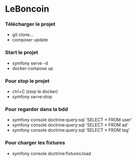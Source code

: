 # LeBoncoin

### Télécharger le projet

- git clone...
- composer update

### Start le projet

- symfony serve -d
- docker-compose up

### Pour stop le projet

- ctrl+C (stop le docker)
- symfony serve:stop

### Pour regarder dans la bdd
- symfony console doctrine:query:sql 'SELECT * FROM user'
- symfony console doctrine:query:sql 'SELECT * FROM ad'
- symfony console doctrine:query:sql 'SELECT * FROM tag'

### Pour charger les fixtures
- symfony console doctrine:fixtures:load
